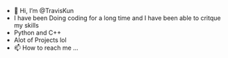 - 👋 Hi, I’m @TravisKun
- I have been Doing coding for a long time and I have been able to critque my skills 
- Python and C++
- Alot of Projects lol
- 📫 How to reach me ...

<!---
TravisKun/TravisKun is a ✨ special ✨ repository because its `README.md` (this file) appears on your GitHub profile.
You can click the Preview link to take a look at your changes.
--->
